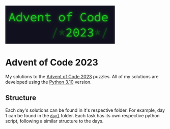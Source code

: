 ![AOC Banner](.github/banner.png)

# Advent of Code 2023

My solutions to the [Advent of Code 2023](https://adventofcode.com/2023) puzzles. All of my solutions are developed using the [Python 3.10](https://www.python.org/downloads/release/python-3100/) version.

## Structure
Each day's solutions can be found in it's respective folder. For example, day 1 can be found in the [`day1`](/blob/main/day1) folder. Each task has its own respective python script, following a similar structure to the days.
